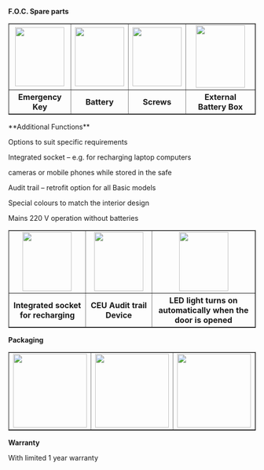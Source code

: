 **F.O.C. Spare parts**
  <table width="500" border="1" cellspacing="1">
      <tr align="center" valign="middle">
      <td><img src="http://en.qnnimg.com/products-info/foc-01.jpg" width="100" height="120" /></td>
      <td><img src="http://en.qnnimg.com/products-info/foc-02.jpg" width="100" height="120" /></td>
      <td><img src="http://en.qnnimg.com/products-info/foc-03.jpg" width="100" height="120" /></td>
      <td><img src="http://en.qnnimg.com/products-info/foc-04.jpg" width="100" height="127" /></td>
      </tr>
      <tr align="center" valign="middle"><th>Emergency Key</th><th>Battery</th><th>Screws</th><th>External Battery Box</th></tr>
  </table>
**Additional Functions**

Options to suit specific requirements

Integrated socket – e.g. for recharging laptop computers

cameras or mobile phones while stored in the safe

Audit trail – retrofit option for all Basic models

Special colours to match the interior design

Mains 220 V operation without batteries

  <table width="725" border="1" cellspacing="1">
      <tr align="center" valign="middle">
      <td><img src="http://en.qnnimg.com/products-info/functions-01.jpg" width="100" height="120" /></td>
      <td><img src="http://en.qnnimg.com/products-info/functions-02.jpg" width="100" height="120" /></td>
      <td><img src="http://en.qnnimg.com/products-info/functions-03.jpg" width="100" height="120" /></td>
      </tr>
      <tr align="center" valign="middle"><th>Integrated socket for recharging</th><th>CEU Audit trail Device</th><th>LED light turns on automatically when the door is opened</th></tr>
  </table>

**Packaging**

  <table width="500" border="1" cellspacing="1">
      <tr align="center" valign="middle">
      <td><img src="http://en.qnnimg.com/products-info/packaging-01.jpg" width="150" height="150" /></td>
      <td><img src="http://en.qnnimg.com/products-info/packaging-02.jpg" width="150" height="150" /></td>
      <td><img src="http://en.qnnimg.com/products-info/packaging-03.jpg" width="150" height="150" /></td>
      </tr>
  </table>

**Warranty**

With limited 1 year warranty
